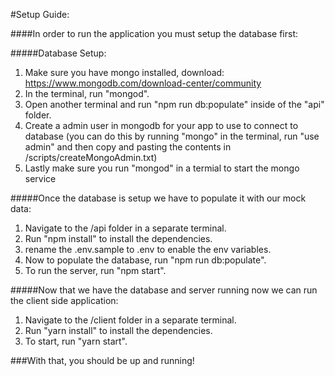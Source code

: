 


#Setup Guide:

####In order to run the application you must setup the database first:

#####Database Setup:
  1. Make sure you have mongo installed, download: https://www.mongodb.com/download-center/community
  2. In the terminal, run "mongod".
  3. Open another terminal and run "npm run db:populate" inside of the "api" folder.
  4. Create a admin user in mongodb for your app to use to connect to database (you can do this by running "mongo" in the terminal, run "use admin" and then copy and pasting the contents in /scripts/createMongoAdmin.txt)
  5. Lastly make sure you run "mongod" in a termial to start the mongo service

#####Once the database is setup we have to populate it with our mock data:
  1. Navigate to the /api folder in a separate terminal.
  2. Run "npm install" to install the dependencies.
  3. rename the .env.sample to .env to enable the env variables.
  3. Now to populate the database, run "npm run db:populate".
  4. To run the server, run "npm start".

#####Now that we have the database and server running now we can run the client side application:
  1. Navigate to the /client folder in a separate terminal.
  2. Run "yarn install" to install the dependencies.
  3. To start, run "yarn start".
  

###With that, you should be up and running!